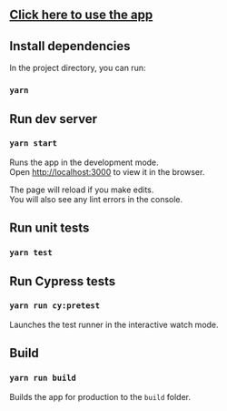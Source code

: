 ## [Click here to use the app](https://compare-your-air.netlify.com/)

## Install dependencies

In the project directory, you can run:

### `yarn`

## Run dev server

### `yarn start`

Runs the app in the development mode.<br>
Open [http://localhost:3000](http://localhost:3000) to view it in the browser.

The page will reload if you make edits.<br>
You will also see any lint errors in the console.

## Run unit tests

### `yarn test`

## Run Cypress tests

### `yarn run cy:pretest`

Launches the test runner in the interactive watch mode.<br>

## Build

### `yarn run build`

Builds the app for production to the `build` folder.<br>
